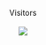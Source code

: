 <p align="center">Visitors<br><br> <img src="https://profile-counter.glitch.me/acmenlei/count.svg" /></p>
